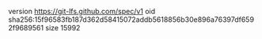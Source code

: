 version https://git-lfs.github.com/spec/v1
oid sha256:15f96583fb187d362d58415072addb5618856b30e896a76397df6592f9689561
size 15992
